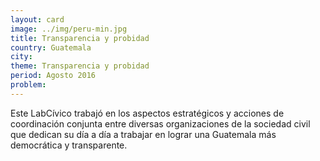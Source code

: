 ```yaml
---
layout: card
image: ../img/peru-min.jpg
title: Transparencia y probidad
country: Guatemala
city:
theme: Transparencia y probidad
period: Agosto 2016
problem:
---
```


Este LabCívico trabajó en los aspectos estratégicos y acciones de coordinación conjunta entre diversas organizaciones de la sociedad civil que dedican su día a día a trabajar en lograr una Guatemala más democrática y transparente.

